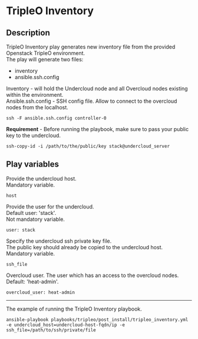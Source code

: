 # TripleO Inventory

## Description
TripleO Inventory play generates new inventory file from the provided Openstack TripleO environment.  
The play will generate two files:
  * inventory
  * ansible.ssh.config

Inventory - will hold the Undercloud node and all Overcloud nodes existing within the environment.  
Ansible.ssh.config - SSH config file. Allow to connect to the overcloud nodes from the localhost.
```
ssh -F ansible.ssh.config controller-0
```

**Requirement** - Before running the playbook, make sure to pass your public key to the undercloud.
```
ssh-copy-id -i /path/to/the/public/key stack@undercloud_server
```

## Play variables
Provide the undercloud host.  
Mandatory variable.
```
host
```

Provide the user for the undercloud.  
Default user: 'stack'.  
Not mandatory variable.
```
user: stack
```

Specify the undercloud ssh private key file.  
The public key should already be copied to the undercloud host.  
Mandatory variable.
```
ssh_file
```

Overcloud user. The user which has an access to the overcloud nodes.  
Default: 'heat-admin'.
```
overcloud_user: heat-admin
```

***
The example of running the TripleO Inventory playbook.
```
ansible-playbook playbooks/tripleo/post_install/tripleo_inventory.yml -e undercloud_host=undercloud-host-fqdn/ip -e ssh_file=/path/to/ssh/private/file
```
